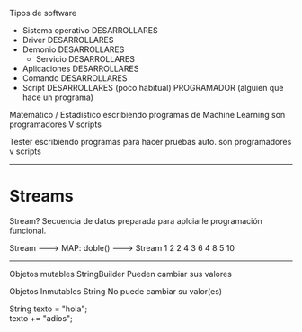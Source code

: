 Tipos de software
- Sistema operativo         DESARROLLARES
- Driver                    DESARROLLARES
- Demonio                   DESARROLLARES
    - Servicio              DESARROLLARES
- Aplicaciones              DESARROLLARES
- Comando                   DESARROLLARES
- Script                    DESARROLLARES (poco habitual)
                            PROGRAMADOR (alguien que hace un programa)

Matemático / Estadístico escribiendo programas de Machine Learning
    son programadores                   V
                                      scripts

Tester                   escribiendo programas para hacer pruebas auto.
    son programadores                   v
                                      scripts
                                      
---
# Streams

Stream? Secuencia de datos preparada para aplciarle programación funcional.


Stream      ---> MAP: doble() --->  Stream
  1                                   2
  2                                   4
  3                                   6
  4                                   8
  5                                  10
  
  
----
Objetos mutables                                                                StringBuilder
    Pueden cambiar sus valores

Objetos Inmutables                                                              String
    No puede cambiar su valor(es)  
    
String texto = "hola";                                                      
texto += "adios";